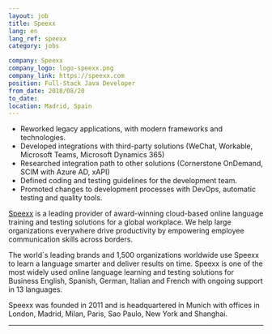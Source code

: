 ```yaml
---
layout: job
title: Speexx
lang: en
lang_ref: speexx
category: jobs

company: Speexx
company_logo: logo-speexx.png
company_link: https://speexx.com
position: Full-Stack Java Developer
from_date: 2018/08/20
to_date: 
location: Madrid, Spain
---
```


* Reworked legacy applications, with modern frameworks and technologies.
* Developed integrations with third-party solutions (WeChat, Workable, Microsoft Teams, Microsoft Dynamics 365)
* Researched integration path to other solutions (Cornerstone OnDemand, SCIM with Azure AD, xAPI)
* Defined coding and testing guidelines for the development team.
* Promoted changes to development processes with DevOps, automatic testing and quality tools.

<!--more-->

[Speexx](https://speexx.com) is a leading provider of award-winning cloud-based online language training and testing solutions for a global workplace. We help large organizations everywhere drive productivity by empowering employee communication skills across borders.

The world´s leading brands and 1,500 organizations worldwide use Speexx to learn a language smarter and deliver results on time. Speexx is one of the most widely used online language learning and testing solutions for Business English, Spanish, German, Italian and French with ongoing support in 13 languages.

Speexx was founded in 2011 and is headquartered in Munich with offices in London, Madrid, Milan, Paris, Sao Paulo, New York and Shanghai.

---


